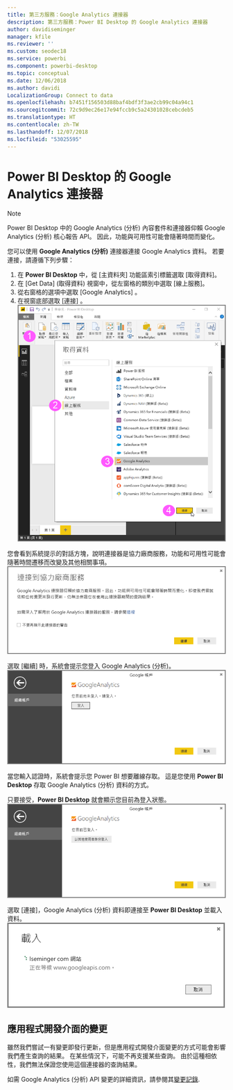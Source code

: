 ```yaml
---
title: 第三方服務：Google Analytics 連接器
description: 第三方服務：Power BI Desktop 的 Google Analytics 連接器
author: davidiseminger
manager: kfile
ms.reviewer: ''
ms.custom: seodec18
ms.service: powerbi
ms.component: powerbi-desktop
ms.topic: conceptual
ms.date: 12/06/2018
ms.author: davidi
LocalizationGroup: Connect to data
ms.openlocfilehash: b7451f156503d88baf4bdf3f3ae2cb99c04a94c1
ms.sourcegitcommit: 72c9d9ec26e17e94fccb9c5a24301028cebcdeb5
ms.translationtype: HT
ms.contentlocale: zh-TW
ms.lasthandoff: 12/07/2018
ms.locfileid: "53025595"
---
```

# <a name="google-analytics-connector-for-power-bi-desktop"></a>Power BI Desktop 的 Google Analytics 連接器
> [!NOTE]
> Power BI Desktop 中的 Google Analytics (分析) 內容套件和連接器仰賴 Google Analytics (分析) 核心報告 API。 因此，功能與可用性可能會隨著時間而變化。

您可以使用 **Google Analytics (分析)** 連接器連接 Google Analytics 資料。 若要連接，請遵循下列步驟：

1. 在 **Power BI Desktop** 中，從 [主資料夾] 功能區索引標籤選取 [取得資料]。
2. 在 [Get Data] \(取得資料\) 視窗中，從左窗格的類別中選取 [線上服務]。
3. 從右窗格的選項中選取 [Google Analytics]  。
4. 在視窗底部選取 [連接] 。  
   ![](media/service-google-analytics-connector/tps_googleanalytics_1.png)

您會看到系統提示的對話方塊，說明連接器是協力廠商服務，功能和可用性可能會隨著時間遷移而改變及其他相關事項。  
![](media/service-google-analytics-connector/tps_googleanalytics_2.png)

選取 [繼續] 時，系統會提示您登入 Google Analytics (分析)。  
![](media/service-google-analytics-connector/tps_googleanalytics_3.png)

當您輸入認證時，系統會提示您 Power BI 想要離線存取。 這是您使用 **Power BI Desktop** 存取 Google Analytics (分析) 資料的方式。  

只要接受，**Power BI Desktop** 就會顯示您目前為登入狀態。  
![](media/service-google-analytics-connector/tps_googleanalytics_5.png)

選取 [連接]，Google Analytics (分析) 資料即連接至 **Power BI Desktop** 並載入資料。  
![](media/service-google-analytics-connector/tps_googleanalytics_6.png)

## <a name="changes-to-the-api"></a>應用程式開發介面的變更
雖然我們嘗試一有變更即發行更新，但是應用程式開發介面變更的方式可能會影響我們產生查詢的結果。 在某些情況下，可能不再支援某些查詢。 由於這種相依性，我們無法保證您使用這個連接器的查詢結果。

如需 Google Analytics (分析) API 變更的詳細資訊，請參閱其[變更記錄](https://developers.google.com/analytics/devguides/changelog).

